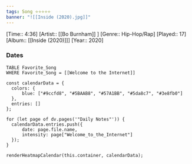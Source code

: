 ```yaml
---
tags: Song ⭐⭐⭐⭐⭐ 
banner: "![[Inside (2020).jpg]]"
---
```

[Time:: 4:36]
[Artist:: [[Bo Burnham]] ]
[Genre:: Hip-Hop/Rap]
[Played:: 17]
[Album:: [[Inside (2020)]]]
[Year:: 2020]
### Dates
````dataview
TABLE Favorite_Song
WHERE Favorite_Song = [[Welcome to the Internet]]
````

  ```dataviewjs
const calendarData = { 
	colors: { 
		blue: ["#9ccfd8", "#5BAAB8", "#57A1BB", "#5da8c7", "#3e8fb0"] 
	}, 
	entries: [] 
}; 

for (let page of dv.pages('"Daily Notes"')) { 
	calendarData.entries.push({ 
		date: page.file.name, 
		intensity: page["Welcome_to_the_Internet"]
	}); 
} 

renderHeatmapCalendar(this.container, calendarData);
```
